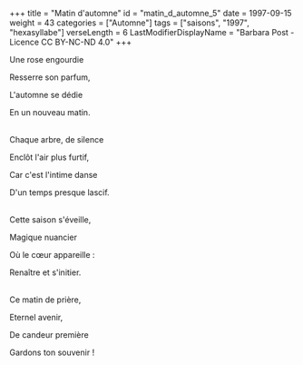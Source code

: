 +++
title = "Matin d'automne"
id = "matin_d_automne_5"
date = 1997-09-15
weight = 43
categories = ["Automne"]
tags = ["saisons", "1997", "hexasyllabe"]
verseLength = 6
LastModifierDisplayName = "Barbara Post - Licence CC BY-NC-ND 4.0"
+++

Une rose engourdie

Resserre son parfum,

L'automne se dédie

En un nouveau matin.

 \
Chaque arbre, de silence

Enclôt l'air plus furtif,

Car c'est l'intime danse

D'un temps presque lascif.

 \
Cette saison s'éveille,

Magique nuancier

Où le cœur appareille :

Renaître et s'initier.

 \
Ce matin de prière,

Eternel avenir,

De candeur première

Gardons ton souvenir !
